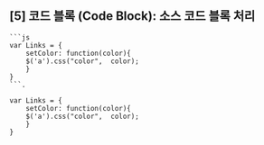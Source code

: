 ## __[5] 코드 블록 (Code Block): 소스 코드 블록 처리__
```
```js
var Links = {
	setColor: function(color){
	$('a').css("color",  color);
	}
}
```.
```
```
var Links = {
	setColor: function(color){
	$('a').css("color",  color);
	}
}
